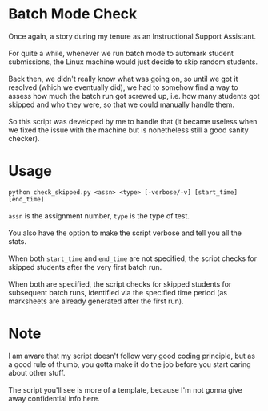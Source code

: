 # Batch Mode Check
Once again, a story during my tenure as an Instructional Support Assistant. 
<br><br>
For quite a while, whenever we run batch mode to automark student submissions, the Linux machine would just decide to 
skip random students.
<br><br>
Back then, we didn't really know what was going on, so until we got it resolved (which we eventually did), we had to 
somehow find a way to assess how much the batch run got screwed up, i.e. how many students got skipped and who they were, so that 
we could manually handle them.
<br><br>
So this script was developed by me to handle that (it became useless when we fixed the issue with the machine but is nonetheless still a good sanity checker).

# Usage
`python check_skipped.py <assn> <type> [-verbose/-v] [start_time] [end_time]`
<br><br>
`assn` is the assignment number, `type` is the type of test.
<br><br>
You also have the option to make the script verbose and tell you all the stats.
<br><br>
When both `start_time` and `end_time` are not specified, the script checks for skipped students after the very first batch run.
<br><br>
When both are specified, the script checks for skipped students for subsequent batch runs, identified via the specified time period (as marksheets are already generated after the first run).

# Note
I am aware that my script doesn't follow very good coding principle, but as a good rule of thumb, you gotta make it do the job before you start caring about other stuff.
<br><br>
The script you'll see is more of a template, because I'm not gonna give away confidential info here.